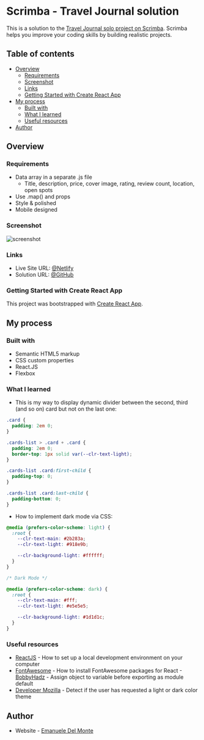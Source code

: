 # Scrimba - Travel Journal solution

This is a solution to the [Travel Journal solo project on Scrimba](https://scrimba.com/learn/learnjavascript/). Scrimba helps you improve your coding skills by building realistic projects.

## Table of contents

- [Overview](#overview)
  - [Requirements](#requirements)
  - [Screenshot](#screenshot)
  - [Links](#links)
  - [Getting Started with Create React App](#getting-started-with-create-react-app)
- [My process](#my-process)
  - [Built with](#built-with)
  - [What I learned](#what-i-learned)
  - [Useful resources](#useful-resources)
- [Author](#author)

## Overview

### Requirements

- Data array in a separate .js file
  - Title, description, price, cover image, rating, review count, location, open spots
- Use .map() and props
- Style & polished
- Mobile designed

### Screenshot

![screenshot](/src/screenshots/screenshot.png)

### Links

- Live Site URL: [@Netlify](https://travel-journal-xdelmo.netlify.app/)
- Solution URL: [@GitHub](https://github.com/xdelmo/travel-journal)

### Getting Started with Create React App

This project was bootstrapped with [Create React App](https://github.com/facebook/create-react-app).

## My process

### Built with

- Semantic HTML5 markup
- CSS custom properties
- React.JS
- Flexbox

### What I learned

- This is my way to display dynamic divider between the second, third (and so on) card but not on the last one:

```css
.card {
  padding: 2em 0;
}

.cards-list > .card + .card {
  padding: 2em 0;
  border-top: 1px solid var(--clr-text-light);
}

.cards-list .card:first-child {
  padding-top: 0;
}

.cards-list .card:last-child {
  padding-bottom: 0;
}
```

- How to implement dark mode via CSS:

```css
@media (prefers-color-scheme: light) {
  :root {
    --clr-text-main: #2b283a;
    --clr-text-light: #918e9b;

    --clr-background-light: #ffffff;
  }
}

/* Dark Mode */

@media (prefers-color-scheme: dark) {
  :root {
    --clr-text-main: #fff;
    --clr-text-light: #e5e5e5;

    --clr-background-light: #1d1d1c;
  }
}
```

### Useful resources

- [ReactJS](https://reactjs.org/tutorial/tutorial.html) - How to set up a local development environment on your computer
- [FontAwesome](https://fontawesome.com/v5/docs/web/use-with/react) - How to install FontAwesome packages for React -[BobbyHadz](https://bobbyhadz.com/blog/react-assign-object-to-variable-before-exporting-as-module) - Assign object to variable before exporting as module default
- [Developer Mozilla](https://developer.mozilla.org/en-US/docs/Web/CSS/@media/prefers-color-scheme) - Detect if the user has requested a light or dark color theme

## Author

- Website - [Emanuele Del Monte](https://www.emanueledelmonte.it)
